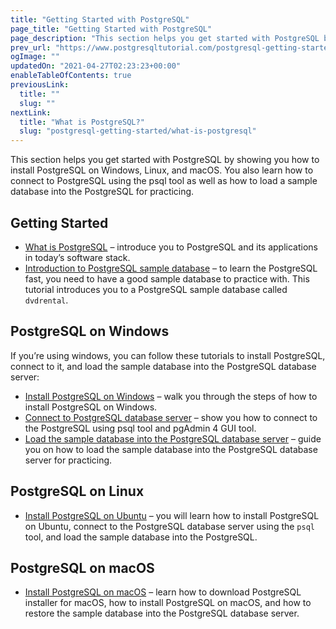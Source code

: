 ```yaml
---
title: "Getting Started with PostgreSQL"
page_title: "Getting Started with PostgreSQL"
page_description: "This section helps you get started with PostgreSQL by showing you how to install PostgreSQL on Windows, Linux, and macOS."
prev_url: "https://www.postgresqltutorial.com/postgresql-getting-started/"
ogImage: ""
updatedOn: "2021-04-27T02:23:23+00:00"
enableTableOfContents: true
previousLink: 
  title: ""
  slug: ""
nextLink: 
  title: "What is PostgreSQL?"
  slug: "postgresql-getting-started/what-is-postgresql"
---
```





This section helps you get started with PostgreSQL by showing you how to install PostgreSQL on Windows, Linux, and macOS. You also learn how to connect to PostgreSQL using the psql tool as well as how to load a sample database into the PostgreSQL for practicing.


## Getting Started

* [What is PostgreSQL](postgresql-getting-started/what-is-postgresql) – introduce you to PostgreSQL and its applications in today’s software stack.
* [Introduction to PostgreSQL sample database](postgresql-getting-started/postgresql-sample-database) – to learn the PostgreSQL fast, you need to have a good sample database to practice with. This tutorial introduces you to a PostgreSQL sample database called `dvdrental`.

## PostgreSQL on Windows

If you’re using windows, you can follow these tutorials to install PostgreSQL, connect to it, and load the sample database into the PostgreSQL database server:

* [Install PostgreSQL on Windows](postgresql-getting-started/install-postgresql "Install PostgreSQL") – walk you through the steps of how to install PostgreSQL on Windows.
* [Connect to PostgreSQL database server](postgresql-getting-started/connect-to-postgresql-database "Connect to PostgreSQL Database") – show you how to connect to the PostgreSQL using psql tool and pgAdmin 4 GUI tool.
* [Load the sample database into the PostgreSQL database server](postgresql-getting-started/load-postgresql-sample-database "Load PostgreSQL Sample Database") – guide you on how to load the sample database into the PostgreSQL database server for practicing.

## PostgreSQL on Linux

* [Install PostgreSQL on Ubuntu](postgresql-getting-started/install-postgresql-linux) – you will learn how to install PostgreSQL on Ubuntu, connect to the PostgreSQL database server using the `psql` tool, and load the sample database into the PostgreSQL.

## PostgreSQL on macOS

* [Install PostgreSQL on macOS](postgresql-getting-started/install-postgresql-macos) – learn how to download PostgreSQL installer for macOS, how to install PostgreSQL on macOS, and how to restore the sample database into the PostgreSQL database server.
